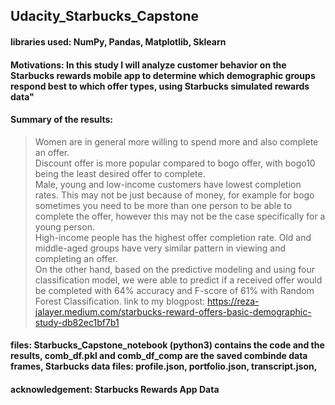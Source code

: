 ## Udacity_Starbucks_Capstone
#### libraries used: NumPy, Pandas, Matplotlib, Sklearn
#### Motivations: In this study I will analyze customer behavior on the Starbucks rewards mobile app to determine which demographic groups respond best to which offer types, using Starbucks simulated rewards data"
#### Summary of the results:
> Women are in general more willing to spend more and also complete an offer.<br>
Discount offer is more popular compared to bogo offer, with bogo10 being the least desired offer to complete.<br>
Male, young and low-income customers have lowest completion rates. This may not be just because of money, for example for bogo sometimes you need to be more than one person to be able to complete the offer, however this may not be the case specifically for a young person.<br>
High-income people has the highest offer completion rate. Old and middle-aged groups have very similar pattern in viewing and completing an offer.<br>
On the other hand, based on the predictive modeling and using four classification model, we were able to predict if a received offer would be completed with 64% accuracy and F-score of 61% with Random Forest Classification.
> link to my blogpost: https://reza-jalayer.medium.com/starbucks-reward-offers-basic-demographic-study-db82ec1bf7b1
#### files: Starbucks_Capstone_notebook (python3) contains the code and the results, comb_df.pkl and comb_df_comp are the saved combinde data frames, Starbucks data files: profile.json, portfolio.json, transcript.json, 
#### acknowledgement: Starbucks Rewards App Data
